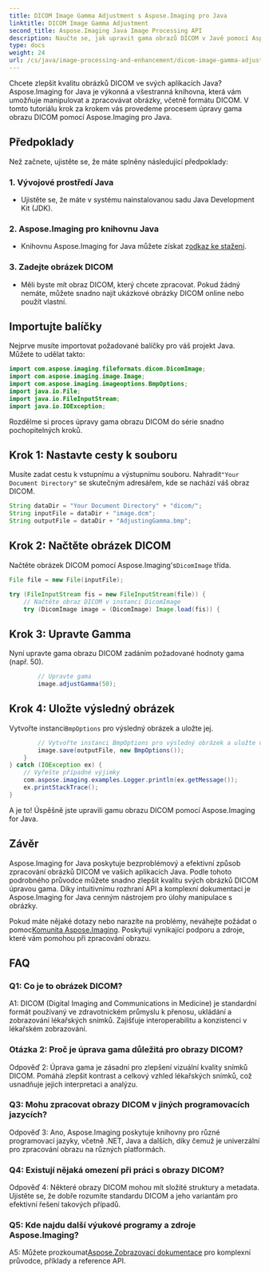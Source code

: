```yaml
---
title: DICOM Image Gamma Adjustment s Aspose.Imaging pro Java
linktitle: DICOM Image Gamma Adjustment
second_title: Aspose.Imaging Java Image Processing API
description: Naučte se, jak upravit gama obrazů DICOM v Javě pomocí Aspose.Imaging pro Javu. Vylepšete kvalitu lékařského obrazu pomocí jednoduchých kroků.
type: docs
weight: 24
url: /cs/java/image-processing-and-enhancement/dicom-image-gamma-adjustment/
---
```

Chcete zlepšit kvalitu obrázků DICOM ve svých aplikacích Java? Aspose.Imaging for Java je výkonná a všestranná knihovna, která vám umožňuje manipulovat a zpracovávat obrázky, včetně formátu DICOM. V tomto tutoriálu krok za krokem vás provedeme procesem úpravy gama obrazu DICOM pomocí Aspose.Imaging pro Java. 

## Předpoklady

Než začnete, ujistěte se, že máte splněny následující předpoklady:

### 1. Vývojové prostředí Java
- Ujistěte se, že máte v systému nainstalovanou sadu Java Development Kit (JDK).

### 2. Aspose.Imaging pro knihovnu Java
-  Knihovnu Aspose.Imaging for Java můžete získat z[odkaz ke stažení](https://releases.aspose.com/imaging/java/).

### 3. Zadejte obrázek DICOM
- Měli byste mít obraz DICOM, který chcete zpracovat. Pokud žádný nemáte, můžete snadno najít ukázkové obrázky DICOM online nebo použít vlastní.

## Importujte balíčky

Nejprve musíte importovat požadované balíčky pro váš projekt Java. Můžete to udělat takto:

```java
import com.aspose.imaging.fileformats.dicom.DicomImage;
import com.aspose.imaging.image.Image;
import com.aspose.imaging.imageoptions.BmpOptions;
import java.io.File;
import java.io.FileInputStream;
import java.io.IOException;
```

Rozdělme si proces úpravy gama obrazu DICOM do série snadno pochopitelných kroků.

## Krok 1: Nastavte cesty k souboru

Musíte zadat cestu k vstupnímu a výstupnímu souboru. Nahradit`"Your Document Directory"` se skutečným adresářem, kde se nachází váš obraz DICOM.

```java
String dataDir = "Your Document Directory" + "dicom/";
String inputFile = dataDir + "image.dcm";
String outputFile = dataDir + "AdjustingGamma.bmp";
```

## Krok 2: Načtěte obrázek DICOM

 Načtěte obrázek DICOM pomocí Aspose.Imaging's`DicomImage` třída.

```java
File file = new File(inputFile);

try (FileInputStream fis = new FileInputStream(file)) {
    // Načtěte obraz DICOM v instanci DicomImage
    try (DicomImage image = (DicomImage) Image.load(fis)) {
```

## Krok 3: Upravte Gamma

Nyní upravte gama obrazu DICOM zadáním požadované hodnoty gama (např. 50).

```java
        // Upravte gama
        image.adjustGamma(50);
```

## Krok 4: Uložte výsledný obrázek

 Vytvořte instanci`BmpOptions` pro výsledný obrázek a uložte jej.

```java
        // Vytvořte instanci BmpOptions pro výsledný obrázek a uložte výsledný obrázek
        image.save(outputFile, new BmpOptions());
    }
} catch (IOException ex) {
    // Vyřešte případné výjimky
    com.aspose.imaging.examples.Logger.println(ex.getMessage());
    ex.printStackTrace();
}
```

A je to! Úspěšně jste upravili gamu obrazu DICOM pomocí Aspose.Imaging for Java.

## Závěr

Aspose.Imaging for Java poskytuje bezproblémový a efektivní způsob zpracování obrázků DICOM ve vašich aplikacích Java. Podle tohoto podrobného průvodce můžete snadno zlepšit kvalitu svých obrázků DICOM úpravou gama. Díky intuitivnímu rozhraní API a komplexní dokumentaci je Aspose.Imaging for Java cenným nástrojem pro úlohy manipulace s obrázky.

 Pokud máte nějaké dotazy nebo narazíte na problémy, neváhejte požádat o pomoc[Komunita Aspose.Imaging](https://forum.aspose.com/). Poskytují vynikající podporu a zdroje, které vám pomohou při zpracování obrazu.

## FAQ

### Q1: Co je to obrázek DICOM?

A1: DICOM (Digital Imaging and Communications in Medicine) je standardní formát používaný ve zdravotnickém průmyslu k přenosu, ukládání a zobrazování lékařských snímků. Zajišťuje interoperabilitu a konzistenci v lékařském zobrazování.

### Otázka 2: Proč je úprava gama důležitá pro obrazy DICOM?

Odpověď 2: Úprava gama je zásadní pro zlepšení vizuální kvality snímků DICOM. Pomáhá zlepšit kontrast a celkový vzhled lékařských snímků, což usnadňuje jejich interpretaci a analýzu.

### Q3: Mohu zpracovat obrazy DICOM v jiných programovacích jazycích?

Odpověď 3: Ano, Aspose.Imaging poskytuje knihovny pro různé programovací jazyky, včetně .NET, Java a dalších, díky čemuž je univerzální pro zpracování obrazu na různých platformách.

### Q4: Existují nějaká omezení při práci s obrazy DICOM?

Odpověď 4: Některé obrazy DICOM mohou mít složité struktury a metadata. Ujistěte se, že dobře rozumíte standardu DICOM a jeho variantám pro efektivní řešení takových případů.

### Q5: Kde najdu další výukové programy a zdroje Aspose.Imaging?

 A5: Můžete prozkoumat[Aspose.Zobrazovací dokumentace](https://reference.aspose.com/imaging/java/) pro komplexní průvodce, příklady a reference API.